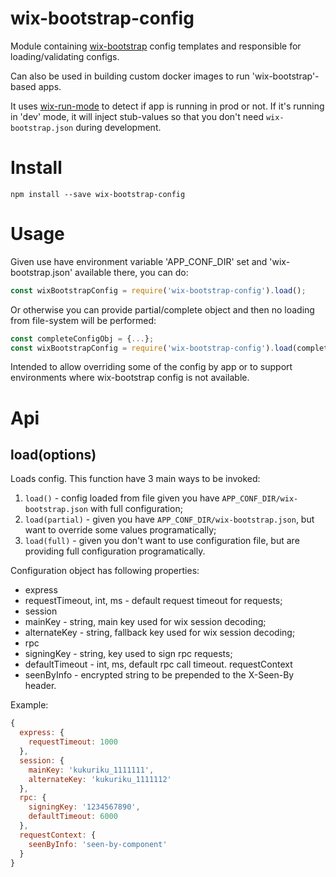 # wix-bootstrap-config

Module containing [wix-bootstrap](../wix-bootstrap) config templates and responsible for loading/validating configs.

Can also be used in building custom docker images to run 'wix-bootstrap'-based apps.

It uses [wix-run-mode](../../utils/wix-run-mode) to detect if app is running in prod or not. If it's running in 'dev' mode, it will inject stub-values so that you don't need `wix-bootstrap.json` during development.

# Install

```
npm install --save wix-bootstrap-config
```

# Usage

Given use have environment variable 'APP_CONF_DIR' set and 'wix-bootstrap.json' available there, you can do:

```js
const wixBootstrapConfig = require('wix-bootstrap-config').load();
```

Or otherwise you can provide partial/complete object and then no loading from file-system will be performed:

```js
const completeConfigObj = {...};
const wixBootstrapConfig = require('wix-bootstrap-config').load(completeConfigObj);
```

Intended to allow overriding some of the config by app or to support environments where wix-bootstrap config is not available.

# Api

## load(options)
Loads config. This function have 3 main ways to be invoked:
 1. `load()` - config loaded from file given you have `APP_CONF_DIR/wix-bootstrap.json` with full configuration;
 2. `load(partial)` - given you have `APP_CONF_DIR/wix-bootstrap.json`, but want to override some values programatically;
 3. `load(full)` - given you don't want to use configuration file, but are providing full configuration programatically.

Configuration object has following properties:
 - express
  - requestTimeout, int, ms - default request timeout for requests;
 - session
  - mainKey - string, main key used for wix session decoding;
  - alternateKey - string, fallback key used for wix session decoding;
 - rpc
  - signingKey - string, key used to sign rpc requests;
  - defaultTimeout - int, ms, default rpc call timeout.
 requestContext
  - seenByInfo - encrypted string to be prepended to the X-Seen-By header.
  

Example:

```js
{
  express: {
    requestTimeout: 1000
  },
  session: {
    mainKey: 'kukuriku_1111111',
    alternateKey: 'kukuriku_1111112'
  },
  rpc: {
    signingKey: '1234567890',
    defaultTimeout: 6000
  },
  requestContext: {
    seenByInfo: 'seen-by-component'
  }  
}
```